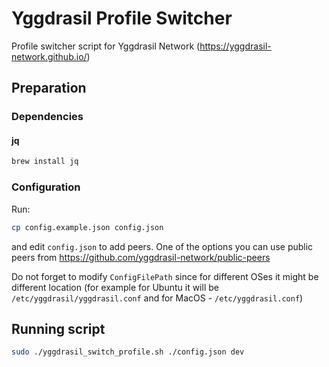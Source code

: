 # Yggdrasil Profile Switcher
Profile switcher script for Yggdrasil Network (https://yggdrasil-network.github.io/)

## Preparation
### Dependencies
#### jq
```bash
brew install jq
```

### Configuration
Run:
```bash
cp config.example.json config.json
```

and edit `config.json` to add peers. One of the options you can use public peers from https://github.com/yggdrasil-network/public-peers

Do not forget to modify `ConfigFilePath` since for different OSes it might be different location (for example for Ubuntu it will be `/etc/yggdrasil/yggdrasil.conf` and for MacOS - `/etc/yggdrasil.conf`)

## Running script

```bash
sudo ./yggdrasil_switch_profile.sh ./config.json dev
```
